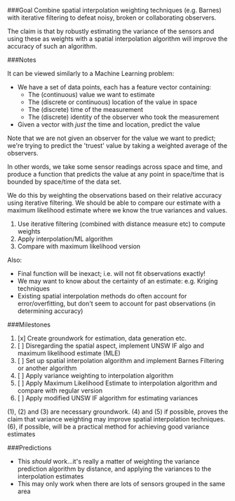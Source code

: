 ###Goal
Combine spatial interpolation weighting techniques (e.g. Barnes) with iterative filtering to defeat noisy, broken or collaborating observers.

The claim is that by robustly estimating the variance of the sensors and using these as weights with a spatial interpolation algorithm will improve the accuracy of such an algorithm.

###Notes

It can be viewed similarly to a Machine Learning problem:
- We have a set of data points, each has a feature vector containing:
    - The (continuous) value we want to estimate
    - The (discrete or continuous) location of the value in space
    - The (discrete) time of the measurement
    - The (discrete) identity of the observer who took the measurement
- Given a vector with *just* the time and location, predict the value

Note that we are not given an observer for the value we want to predict; we're trying to predict the 'truest' value by taking a weighted average of the observers.

In other words, we take some sensor readings across space and time, and produce a function that predicts the value at any point in space/time that is bounded by space/time of the data set.

We do this by weighting the observations based on their relative accuracy using iterative filtering.
We should be able to compare our estimate with a maximum likelihood estimate where we know the true variances and values.

1. Use iterative filtering (combined with distance measure etc) to compute weights
2. Apply interpolation/ML algorithm
3. Compare with maximum likelihood version

Also:
- Final function will be inexact; i.e. will not fit observations exactly!
- We may want to know about the certainty of an estimate: e.g. Kriging techniques
- Existing spatial interpolation methods do often account for error/overfitting, but don't seem to account for past observations (in determining accuracy)

###Milestones

1. [x] Create groundwork for estimation, data generation etc.
2. [ ] Disregarding the spatial aspect, implement UNSW IF algo and maximum likelihood estimate (MLE)
3. [ ] Set up spatial interpolation algorithm and implement Barnes Filtering or another algorithm
4. [ ] Apply variance weighting to interpolation algorithm
5. [ ] Apply Maximum Likelihood Estimate to interpolation algorithm and compare with regular version
6. [ ] Apply modified UNSW IF algorithm for estimating variances

(1), (2) and (3) are necessary groundwork.
(4) and (5) if possible, proves the claim that variance weighting may improve spatial interpolation techniques.
(6), if possible, will be a practical method for achieving good variance estimates

###Predictions
- This _should_ work...it's really a matter of weighting the variance prediction algorithm by distance, and applying the variances to the interpolation estimates
- This may only work when there are lots of sensors grouped in the same area

